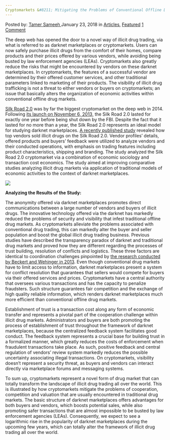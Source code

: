```yaml
---
Cryptomarkets &#8211; Mitigating the Problems of Conventional Offline Drug Markets
---
```

<article class="post-listing post-24525 post type-post status-publish format-standard has-post-thumbnail hentry category-articles category-deepdot-news tag-conventional tag-cryptomarkets tag-drug tag-markets tag-mitigating tag-offline tag-problems">
<div class="post-inner">
<p class="post-meta">
<span>Posted by: <a href="https://www.deepdotweb.com/author/tamersameeh/" title="">Tamer Sameeh </a></span>
<span>January 23, 2018</span>
<span>in <a href="https://www.deepdotweb.com/category/articles/" rel="category tag">Articles</a>, <a href="https://www.deepdotweb.com/category/deepdot-news/" rel="category tag">Featured</a></span>
<span><a href="https://www.deepdotweb.com/2018/01/23/cryptomarkets-mitigating-problems-conventional-offline-drug-markets/#comments">1 Comment</a></span>
</p>
<div class="clear"></div>
<div class="entry">
<p>The deep web has opened the door to a novel way of illicit drug trading, via what is referred to as darknet marketplaces or cryptomarkets. Users can now safely purchase illicit drugs from the comfort of their homes, compare products and their prices offered by various vendors, while avoiding being busted by law enforcement agencies (LEAs). Cryptomarkets also greatly reduce the risks that might be encountered by vendors on these darknet marketplaces. In cryptomarkets, the features of a successful vendor are determined by their offered customer services, and other traditional parameters linked to marketing of their products. The visibility of illicit drug trafficking is not a threat to either vendors or buyers on cryptomarkets; an issue that basically alters the organization of economic activities within conventional offline drug markets.</p>
<p><a href="https://www.deepdotweb.com/2013/12/24/the-silk-road-2-0-tales-psy-ops/">Silk Road 2.0</a> was by far the biggest cryptomarket on the deep web in 2014. Following <a href="https://www.deepdotweb.com/2013/11/13/silk-road-2-0-is-now-open-for-business/">its launch on November 6, 2013,</a> the Silk Road 2.0 lasted for exactly one year before being shut down by the FBI. Despite the fact that it lasted for no more than a year, the Silk Road 2.0 represents an ideal model for studying darknet marketplaces. <a href="http://journals.sagepub.com/doi/abs/10.1177/1477370817749177">A recently published study</a> revealed how top vendors sold illicit drugs on the Silk Road 2.0. Vendor profiles&#8217; details, offered products and buyers&#8217; feedback were utilized to analyze vendors and their conducted operations, with emphasis on trading features including product characteristics, shipping and branding. The study analyzed the Silk Road 2.0 cryptomarket via a combination of economic sociology and transaction cost economics. The study aimed at improving comparative studies analyzing illicit drug markets via application of traditional models of economic activities to the context of darknet marketplaces.</p>
<p><img class="wp-image-24532" src="https://www.deepdotweb.com/wp-content/uploads/2018/01/word-image-39.jpeg" srcset="https://www.deepdotweb.com/wp-content/uploads/2018/01/word-image-39.jpeg 768w, https://www.deepdotweb.com/wp-content/uploads/2018/01/word-image-39-300x198.jpeg 300w" sizes="(max-width: 768px) 100vw, 768px" /></p>
<p><strong>Analyzing the Results of the Study:</strong></p>
<p>The anonymity offered via darknet marketplaces promotes direct communications between a large number of vendors and buyers of illicit drugs. The innovative technology offered via the darknet has markedly reduced the problems of security and visibility that infest traditional offline drug markets. As cryptomarkets alleviate the problems associated with conventional drug trading, this can markedly alter the buyer and seller population and boost the global illicit drug trading business. Previous studies have described the transparency paradox of darknet and traditional drug markets and proved how they are different regarding the processes of trust building, resolution of conflicts and logistics. These three factors are identical to coordination challenges pinpointed by <a href="http://www.mpifg.de/pu/mpifg_ja/SER_11_2013_Beckert.pdf">the research conducted by Beckert and Wehinger in 2013</a>. Even though conventional drug markets have to limit access to information, darknet marketplaces present a system for conflict resolution that guarantees that sellers would compete for buyers via their offered services and prices. Cryptomarkets have a central authority that oversees various transactions and has the capacity to penalize fraudsters. Such structure guarantees fair competition and the exchange of high quality reliable information, which renders darknet marketplaces much more efficient than conventional offline drug markets.</p>
<p>Establishment of trust is a transaction cost along any form of economic transfer and represents a pivotal part of the cooperation challenge within illicit drug markets. Administrators and buyers are both promoting the process of establishment of trust throughout the framework of darknet marketplaces, because the centralized feedback system facilitates good conduct. The feedback system represents a crucial base for building trust in a formalized manner, which greatly reduces the costs of enforcement when fraudulent transactions take place. As such, positive feedback and central regulation of vendors&#8217; review system markedly reduces the possible uncertainty associating illegal transactions. On cryptomarkets, visibility doesn&#8217;t represent a security threat, as buyers and vendors can interact directly via marketplace forums and messaging systems.</p>
<p>To sum up, cryptomarkets represent a novel form of drug market that can totally transform the landscape of illicit drug trading all over the world. This is illustrated by how cryptomarkets mitigate the problems of cooperation, competition and valuation that are usually encountered in traditional drug markets. The basic structure of darknet marketplaces offers advantages for both buyers and vendors, which boosts potential sales, while also promoting safer transactions that are almost impossible to be busted by law enforcement agencies (LEAs). Consequently, we expect to see a logarithmic rise in the popularity of darknet marketplaces during the upcoming few years, which can totally alter the framework of illicit drug trading all over the world.</p>
</div>
<span style="display:none"><a href="https://www.deepdotweb.com/tag/conventional/" rel="tag">conventional</a> <a href="https://www.deepdotweb.com/tag/cryptomarkets/" rel="tag">cryptomarkets</a> <a href="https://www.deepdotweb.com/tag/drug/" rel="tag">drug</a> <a href="https://www.deepdotweb.com/tag/markets/" rel="tag">markets</a> <a href="https://www.deepdotweb.com/tag/mitigating/" rel="tag">mitigating</a> <a href="https://www.deepdotweb.com/tag/offline/" rel="tag">offline</a> <a href="https://www.deepdotweb.com/tag/problems/" rel="tag">problems</a></span> <span style="display:none" class="updated">2018-01-23</span>
<div style="display:none" class="vcard author" itemprop="author" itemscope itemtype="http://schema.org/Person"><strong class="fn" itemprop="name"><a href="https://www.deepdotweb.com/author/tamersameeh/" title="Posts by Tamer Sameeh" rel="author">Tamer Sameeh</a></strong></div>
</div>
</article>

